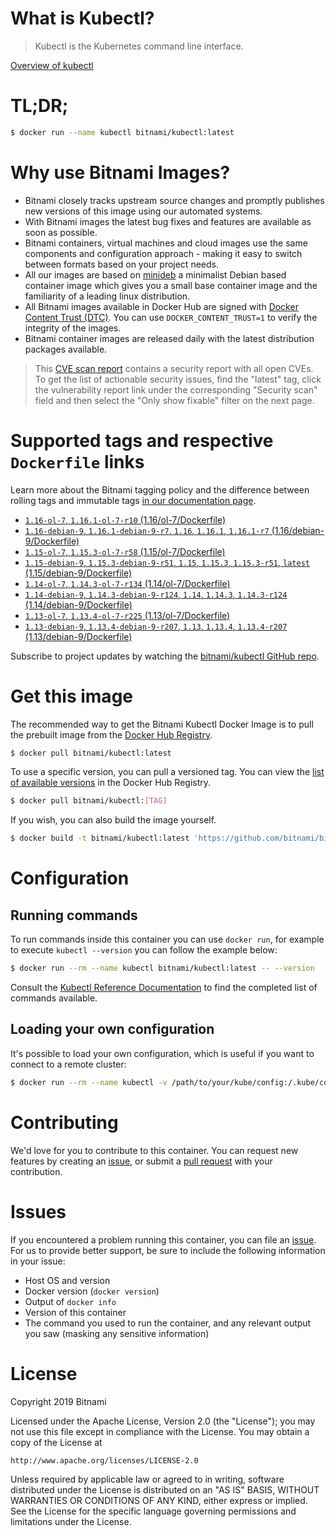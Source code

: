 
# What is Kubectl?

> Kubectl is the Kubernetes command line interface.

[Overview of kubectl](https://kubernetes.io/docs/reference/kubectl/overview/)

# TL;DR;

```bash
$ docker run --name kubectl bitnami/kubectl:latest
```

# Why use Bitnami Images?

* Bitnami closely tracks upstream source changes and promptly publishes new versions of this image using our automated systems.
* With Bitnami images the latest bug fixes and features are available as soon as possible.
* Bitnami containers, virtual machines and cloud images use the same components and configuration approach - making it easy to switch between formats based on your project needs.
* All our images are based on [minideb](https://github.com/bitnami/minideb) a minimalist Debian based container image which gives you a small base container image and the familiarity of a leading linux distribution.
* All Bitnami images available in Docker Hub are signed with [Docker Content Trust (DTC)](https://docs.docker.com/engine/security/trust/content_trust/). You can use `DOCKER_CONTENT_TRUST=1` to verify the integrity of the images.
* Bitnami container images are released daily with the latest distribution packages available.


> This [CVE scan report](https://quay.io/repository/bitnami/kubectl?tab=tags) contains a security report with all open CVEs. To get the list of actionable security issues, find the "latest" tag, click the vulnerability report link under the corresponding "Security scan" field and then select the "Only show fixable" filter on the next page.

# Supported tags and respective `Dockerfile` links

Learn more about the Bitnami tagging policy and the difference between rolling tags and immutable tags [in our documentation page](https://docs.bitnami.com/containers/how-to/understand-rolling-tags-containers/).


* [`1.16-ol-7`, `1.16.1-ol-7-r10` (1.16/ol-7/Dockerfile)](https://github.com/bitnami/bitnami-docker-kubectl/blob/1.16.1-ol-7-r10/1.16/ol-7/Dockerfile)
* [`1.16-debian-9`, `1.16.1-debian-9-r7`, `1.16`, `1.16.1`, `1.16.1-r7` (1.16/debian-9/Dockerfile)](https://github.com/bitnami/bitnami-docker-kubectl/blob/1.16.1-debian-9-r7/1.16/debian-9/Dockerfile)
* [`1.15-ol-7`, `1.15.3-ol-7-r58` (1.15/ol-7/Dockerfile)](https://github.com/bitnami/bitnami-docker-kubectl/blob/1.15.3-ol-7-r58/1.15/ol-7/Dockerfile)
* [`1.15-debian-9`, `1.15.3-debian-9-r51`, `1.15`, `1.15.3`, `1.15.3-r51`, `latest` (1.15/debian-9/Dockerfile)](https://github.com/bitnami/bitnami-docker-kubectl/blob/1.15.3-debian-9-r51/1.15/debian-9/Dockerfile)
* [`1.14-ol-7`, `1.14.3-ol-7-r134` (1.14/ol-7/Dockerfile)](https://github.com/bitnami/bitnami-docker-kubectl/blob/1.14.3-ol-7-r134/1.14/ol-7/Dockerfile)
* [`1.14-debian-9`, `1.14.3-debian-9-r124`, `1.14`, `1.14.3`, `1.14.3-r124` (1.14/debian-9/Dockerfile)](https://github.com/bitnami/bitnami-docker-kubectl/blob/1.14.3-debian-9-r124/1.14/debian-9/Dockerfile)
* [`1.13-ol-7`, `1.13.4-ol-7-r225` (1.13/ol-7/Dockerfile)](https://github.com/bitnami/bitnami-docker-kubectl/blob/1.13.4-ol-7-r225/1.13/ol-7/Dockerfile)
* [`1.13-debian-9`, `1.13.4-debian-9-r207`, `1.13`, `1.13.4`, `1.13.4-r207` (1.13/debian-9/Dockerfile)](https://github.com/bitnami/bitnami-docker-kubectl/blob/1.13.4-debian-9-r207/1.13/debian-9/Dockerfile)

Subscribe to project updates by watching the [bitnami/kubectl GitHub repo](https://github.com/bitnami/bitnami-docker-kubectl).

# Get this image

The recommended way to get the Bitnami Kubectl Docker Image is to pull the prebuilt image from the [Docker Hub Registry](https://hub.docker.com/r/bitnami/kubectl).

```bash
$ docker pull bitnami/kubectl:latest
```

To use a specific version, you can pull a versioned tag. You can view the [list of available versions](https://hub.docker.com/r/bitnami/kubectl/tags/) in the Docker Hub Registry.

```bash
$ docker pull bitnami/kubectl:[TAG]
```

If you wish, you can also build the image yourself.

```bash
$ docker build -t bitnami/kubectl:latest 'https://github.com/bitnami/bitnami-docker-kubectl.git#master:1.15/debian-9'
```

# Configuration

## Running commands

To run commands inside this container you can use `docker run`, for example to execute `kubectl --version` you can follow the example below:

```bash
$ docker run --rm --name kubectl bitnami/kubectl:latest -- --version
```

Consult the [Kubectl Reference Documentation](https://kubernetes.io/docs/reference/generated/kubectl/kubectl-commands) to find the completed list of commands available.

## Loading your own configuration

It's possible to load your own configuration, which is useful if you want to connect to a remote cluster:

```bash
$ docker run --rm --name kubectl -v /path/to/your/kube/config:/.kube/config bitnami/kubectl:latest
```

# Contributing

We'd love for you to contribute to this container. You can request new features by creating an [issue](https://github.com/bitnami/bitnami-docker-kubectl/issues), or submit a [pull request](https://github.com/bitnami/bitnami-docker-kubectl/pulls) with your contribution.

# Issues

If you encountered a problem running this container, you can file an [issue](https://github.com/bitnami/bitnami-docker-kubectl/issues). For us to provide better support, be sure to include the following information in your issue:

- Host OS and version
- Docker version (`docker version`)
- Output of `docker info`
- Version of this container
- The command you used to run the container, and any relevant output you saw (masking any sensitive information)

# License

Copyright 2019 Bitnami

Licensed under the Apache License, Version 2.0 (the "License");
you may not use this file except in compliance with the License.
You may obtain a copy of the License at

    http://www.apache.org/licenses/LICENSE-2.0

Unless required by applicable law or agreed to in writing, software
distributed under the License is distributed on an "AS IS" BASIS,
WITHOUT WARRANTIES OR CONDITIONS OF ANY KIND, either express or implied.
See the License for the specific language governing permissions and
limitations under the License.
